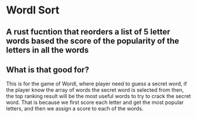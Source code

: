 # Wordl Sort

## A rust fucntion that reorders a list of 5 letter words based the score of the popularity of the letters in all the words

## What is that good for?

This is for the game of Wordl, where player need to guess a secret word, if the player know the array of words the secret word is selected from then, the top ranking result will be the most useful words to try to crack the secret word. That is because we first score each letter and get the most popular letters, and then we assign a score to each of the words.
